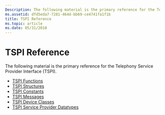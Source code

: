 ```yaml
---
Description: The following material is the primary reference for the Telephony Service Provider Interface (TSPI).
ms.assetid: dfd5eda7-7281-464d-bb69-ce4741fa1f1b
title: TSPI Reference
ms.topic: article
ms.date: 05/31/2018
---
```


# TSPI Reference

The following material is the primary reference for the Telephony Service Provider Interface (TSPI).

-   [TSPI Functions](tspi-functions.md)
-   [TSPI Structures](tspi-structures.md)
-   [TSPI Constants](https://msdn.microsoft.com/en-us/library/ms737261(v=VS.85).aspx)
-   [TSPI Messages](tspi-messages.md)
-   [TSPI Device Classes](tspi-device-classes.md)
-   [TSPI Service Provider Datatypes](tspi-service-provider-datatypes.md)

 

 



